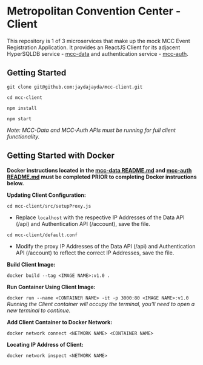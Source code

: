# Metropolitan Convention Center - Client

This repository is 1 of 3 microservices that make up the mock MCC Event Registration Application.
It provides an ReactJS Client for its adjacent HyperSQLDB service - [mcc-data](https://github.com/jaydajayda/mcc-data.git) and authentication service - [mcc-auth](https://github.com/jaydajayda/mcc-auth.git).

## Getting Started

`git clone git@github.com:jaydajayda/mcc-client.git`

`cd mcc-client`

`npm install`

`npm start`

*Note: MCC-Data and MCC-Auth APIs must be running for full client functionality.*

## Getting Started with Docker

**Docker instructions located in the [mcc-data README.md](https://github.com/jaydajayda/mcc-data/blob/main/README.md) and [mcc-auth README.md](https://github.com/jaydajayda/mcc-auth/blob/main/README.md) must be completed PRIOR to completing Docker instructions below.**

**Updating Client Configuration:**

`cd mcc-client/src/setupProxy.js`

* Replace `localhost` with the respective IP Addresses of the Data API (/api) and Authentication API (/account), save the file.

`cd mcc-client/default.conf`

* Modify the proxy IP Addresses of the Data API (/api) and Authentication API (/account) to reflect the correct IP Addresses, save the file.  

**Build Client Image:**

`docker build --tag <IMAGE NAME>:v1.0 .`

**Run Container Using Client Image:**

`docker run --name <CONTAINER NAME> -it -p 3000:80 <IMAGE NAME>:v1.0`
*Running the Client container will occupy the terminal, you'll need to open a new terminal to continue.*

**Add Client Container to Docker Network:**

`docker network connect <NETWORK NAME> <CONTAINER NAME>`

**Locating IP Address of Client:**

`docker network inspect <NETWORK NAME>`